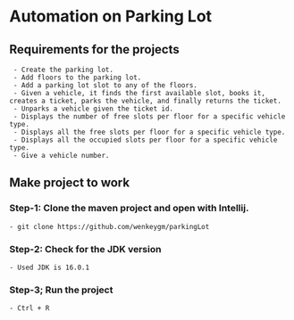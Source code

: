 # Automation on Parking Lot

## Requirements for the projects

```
 - Create the parking lot.
 - Add floors to the parking lot.
 - Add a parking lot slot to any of the floors.
 - Given a vehicle, it finds the first available slot, books it, creates a ticket, parks the vehicle, and finally returns the ticket.
 - Unparks a vehicle given the ticket id.
 - Displays the number of free slots per floor for a specific vehicle type.
 - Displays all the free slots per floor for a specific vehicle type. 
 - Displays all the occupied slots per floor for a specific vehicle type.
 - Give a vehicle number.
 ```
## Make project to work

### Step-1: Clone the maven project and open with Intellij.
```
- git clone https://github.com/wenkeygm/parkingLot
```
### Step-2: Check for the JDK version
```
- Used JDK is 16.0.1
```
### Step-3; Run the project
```
- Ctrl + R
```


